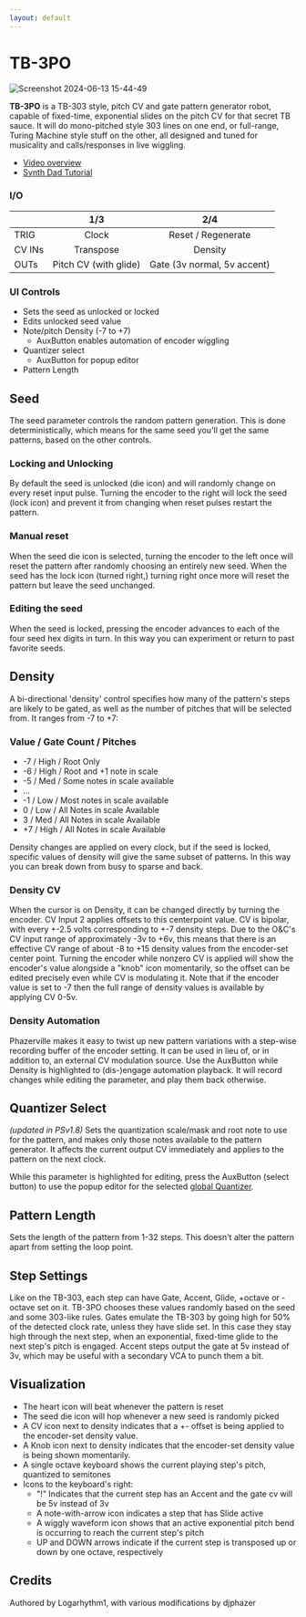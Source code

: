 ```yaml
---
layout: default
---
```

# TB-3PO

![Screenshot 2024-06-13 15-44-49](https://github.com/djphazer/O_C-Phazerville/assets/109086194/f066be6e-e014-4976-b750-f139fb862eb9)

**TB-3PO** is a TB-303 style, pitch CV and gate pattern generator robot, capable of fixed-time, exponential slides on the pitch CV for that secret TB sauce. It will do mono-pitched style 303 lines on one end, or full-range, Turing Machine style stuff on the other, all designed and tuned for musicality and calls/responses in live wiggling.

* [Video overview](https://www.youtube.com/watch?v=AHC2zWnkjJY)
* [Synth Dad Tutorial](https://youtu.be/m08NMHuhFnE)

### I/O

|        | 1/3 | 2/4 |
| ------ | :-: | :-: |
| TRIG   | Clock | Reset / Regenerate |
| CV INs | Transpose | Density |
| OUTs   | Pitch CV (with glide) | Gate (3v normal, 5v accent) |

### UI Controls
* Sets the seed as unlocked or locked
* Edits unlocked seed value
* Note/pitch Density (-7 to +7)
  - AuxButton enables automation of encoder wiggling
* Quantizer select
  - AuxButton for popup editor
* Pattern Length

## Seed
The seed parameter controls the random pattern generation. This is done deterministically, which means for the same seed you'll get the same patterns, based on the other controls.

### Locking and Unlocking
By default the seed is unlocked (die icon) and will randomly change on every reset input pulse. Turning the encoder to the right will lock the seed (lock icon) and prevent it from changing when reset pulses restart the pattern.

### Manual reset
When the seed die icon is selected, turning the encoder to the left once will reset the pattern after randomly choosing an entirely new seed. When the seed has the lock icon (turned right,) turning right once more will reset the pattern but leave the seed unchanged.

### Editing the seed
When the seed is locked, pressing the encoder advances to each of the four seed hex digits in turn. In this way you can experiment or return to past favorite seeds.

## Density
A bi-directional 'density' control specifies how many of the pattern's steps are likely to be gated, as well as the number of pitches that will be selected from. It ranges from -7 to +7:

### Value / Gate Count /  Pitches

- -7 / High / Root Only
- -6 / High / Root and +1 note in scale
- -5 / Med / Some notes in scale available
- ...
- -1 / Low / Most notes in scale available
-  0 / Low / All Notes in scale Available
-  3 / Med / All Notes in scale Available
- +7 / High / All Notes in scale Available

Density changes are applied on every clock, but if the seed is locked, specific values of density will give the same subset of patterns. In this way you can break down from busy to sparse and back.

### Density CV
When the cursor is on Density, it can be changed directly by turning the encoder. CV Input 2 applies offsets to this centerpoint value. CV is bipolar, with every +-2.5 volts corresponding to +-7 density steps. Due to the O&C's CV input range of approximately -3v to +6v, this means that there is an effective CV range of about -8 to +15 density values from the encoder-set center point.
Turning the encoder while nonzero CV is applied will show the encoder's value alongside a "knob" icon momentarily, so the offset can be edited precisely even while CV is modulating it.
Note that if the encoder value is set to -7 then the full range of density values is available by applying CV 0-5v.

### Density Automation
Phazerville makes it easy to twist up new pattern variations with a step-wise recording buffer of the encoder setting. It can be used in lieu of, or in addition to, an external CV modulation source. Use the AuxButton while Density is highlighted to (dis-)engage automation playback. It will record changes while editing the parameter, and play them back otherwise.

## Quantizer Select
_(updated in PSv1.8)_
Sets the quantization scale/mask and root note to use for the pattern, and makes only those notes available to the pattern generator. It affects the current output CV immediately and applies to the pattern on the next clock.

While this parameter is highlighted for editing, press the AuxButton (select button) to use the popup editor for the selected [global Quantizer](Hemisphere-Quantizer-Setup).

## Pattern Length
Sets the length of the pattern from 1-32 steps. This doesn't alter the pattern apart from setting the loop point.

## Step Settings
Like on the TB-303, each step can have Gate, Accent, Glide, +octave or -octave set on it. TB-3PO chooses these values randomly based on the seed and some 303-like rules. Gates emulate the TB-303 by going high for 50% of the detected clock rate, unless they have slide set. In this case they stay high through the next step, when an exponential, fixed-time glide to the next step's pitch is engaged. Accent steps output the gate at 5v instead of 3v, which may be useful with a secondary VCA to punch them a bit.

## Visualization
- The heart icon will beat whenever the pattern is reset
- The seed die icon will hop whenever a new seed is randomly picked
- A CV icon next to density indicates that a +- offset is being applied to the encoder-set density value.
- A Knob icon next to density indicates that the encoder-set density value is being shown momentarily.
- A single octave keyboard shows the current playing step's pitch, quantized to semitones
- Icons to the keyboard's right:
  - "!" Indicates that the current step has an Accent and the gate cv will be 5v instead of 3v
  - A note-with-arrow icon indicates a step that has Slide active
  - A wiggly waveform icon shows that an active exponential pitch bend is occurring to reach the current step's pitch
  - UP and DOWN arrows indicate if the current step is transposed up or down by one octave, respectively

## Credits
Authored by Logarhythm1, with various modifications by djphazer
